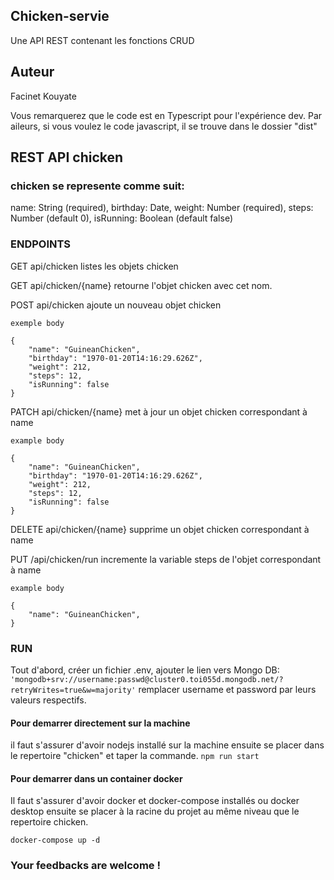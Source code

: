 ## Chicken-servie
Une API REST contenant les fonctions CRUD

## Auteur
Facinet Kouyate

Vous remarquerez que le code est en Typescript pour l'expérience dev.
Par aileurs, si vous voulez le code javascript, il se trouve dans le dossier "dist"

## REST API chicken

### chicken se represente comme suit:
name: String (required),
birthday: Date,
weight: Number (required),
steps: Number (default 0),
isRunning: Boolean (default false)

### ENDPOINTS

GET api/chicken listes les objets chicken

GET api/chicken/{name}  retourne l'objet chicken avec cet nom.

POST api/chicken ajoute un nouveau objet chicken
```
exemple body

{
    "name": "GuineanChicken",
    "birthday": "1970-01-20T14:16:29.626Z",
    "weight": 212,
    "steps": 12,        
    "isRunning": false
}
```

PATCH api/chicken/{name} met à jour un objet chicken correspondant à name
```
example body

{
    "name": "GuineanChicken",
    "birthday": "1970-01-20T14:16:29.626Z",
    "weight": 212,
    "steps": 12,        
    "isRunning": false
}
```

DELETE api/chicken/{name} supprime un objet chicken correspondant à name

PUT /api/chicken/run incremente la variable steps de l'objet correspondant à name

```
example body

{
    "name": "GuineanChicken",
}
```


### RUN

Tout d'abord, créer un fichier .env, ajouter le lien vers Mongo DB:
 ```'mongodb+srv://username:passwd@cluster0.toi055d.mongodb.net/?retryWrites=true&w=majority'```
remplacer username et password par leurs valeurs respectifs.

#### Pour demarrer directement sur la machine
il faut s'assurer d'avoir nodejs installé sur la machine ensuite se placer dans le repertoire "chicken" et taper la commande.
  ``` npm run start ```

#### Pour demarrer dans un container docker
Il faut s'assurer d'avoir docker et docker-compose installés ou docker desktop
ensuite se placer à la racine du projet au même niveau que le repertoire chicken.

``` docker-compose up -d ```

### Your feedbacks are welcome !